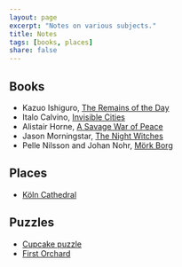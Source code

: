 ```yaml
---
layout: page
excerpt: "Notes on various subjects."
title: Notes
tags: [books, places]
share: false
---
```


## Books

*   Kazuo Ishiguro, [The Remains of the Day](/notes/books/remains/)
*   Italo Calvino, [Invisible Cities](/notes/books/invisible_cities/)
*   Alistair Horne, [A Savage War of Peace](/notes/books/savage_war_of_peace/)
*   Jason Morningstar, [The Night Witches](/notes/books/night_witches)
*   Pelle Nilsson and Johan Nohr, [Mörk Borg](/notes/books/mork_borg)

## Places

*   [Köln Cathedral](/notes/places/koeln_cathedral)

## Puzzles

*   [Cupcake puzzle](/notes/puzzles/cupcake)
*   [First Orchard](/notes/puzzles/first_orchard)
